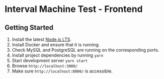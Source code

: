 # Interval Machine Test - Frontend

## Getting Started

1. Install the latest [Node.js LTS](https://nodejs.org/en/).
2. Install Docker and ensure that it is running.
3. Check MySQL and PostgreSQL are running on the corresponding ports.
4. Install project dependencies by running `yarn`
5. Start development server `yarn start`
6. Browse `http://localhost:3000/` 
7. Make sure `http://localhost:8000/` is accessible.
